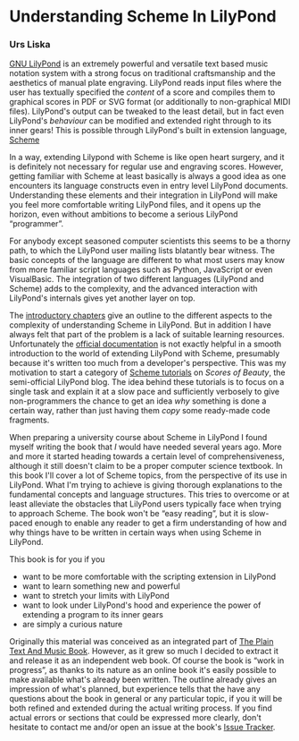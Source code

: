 # Understanding Scheme In LilyPond

### Urs Liska

[GNU LilyPond](http://lilypond.org) is an extremely powerful and versatile text
based music notation system with a strong focus on traditional craftsmanship and
the aesthetics of manual plate engraving.  LilyPond reads input files where the
user has textually specified the *content* of a score and compiles them to
graphical scores in PDF or SVG format (or additionally to non-graphical MIDI
files).  LilyPond's output can be tweaked to the least detail, but in fact even
LilyPond's *behaviour* can be modified and extended right through to its inner
gears!  This is possible through LilyPond's built in extension language,
[Scheme](https://en.wikipedia.org/wiki/Scheme_%28programming_language%29)

In a way, extending Lilypond with Scheme is like open heart surgery, and it is
definitely not necessary for regular use and engraving scores.  However, getting
familiar with Scheme at least basically is always a good idea as one encounters
its language constructs even in entry level LilyPond documents.  Understanding
these elements and their integration in LilyPond will make you feel more
comfortable writing LilyPond files, and it opens up the horizon, even without
ambitions to become a serious  LilyPond “programmer”.

For anybody except seasoned computer scientists this seems to be a thorny path,
to which the LilyPond user mailing lists blatantly bear witness.  The basic
concepts of the language are different to what most users may know from more
familiar script languages such as Python, JavaScript or even VisualBasic.  The
integration of two different languages (LilyPond and Scheme) adds to the
complexity, and the advanced interaction with LilyPond's internals gives yet
another layer on top.

The [introductory chapters](intro/index.html) give an outline to the different aspects
to the complexity of understanding Scheme in LilyPond.  But in addition I have
always felt that part of the problem is a lack of suitable learning resources.
Unfortunately the [official
documentation](http://www.lilypond.org/doc/v2.18/Documentation/extending/index.html)
is not exactly helpful in a smooth introduction to the world of extending
LilyPond with Scheme, presumably because it's written too much from a
developer's perspective.  This was my motivation to start a category of [Scheme
tutorials](http://lilypondblog.org/category/using-lilypond/advanced/scheme-tutorials/)
on *Scores of Beauty*, the semi-official LilyPond blog.  The idea behind these
tutorials is to focus on a single task and explain it at a slow pace and
sufficiently verbosely to give non-programmers the chance to get an idea *why*
something is done a certain way, rather than just having them *copy* some
ready-made code fragments.

When preparing a university course about Scheme in LilyPond I found myself
writing the book that *I* would have needed several years ago.  More and more it
started heading towards a certain level of comprehensiveness, although it still
doesn't claim to be a proper computer science textbook.  In this book I'll cover
a lot of Scheme topics, from the perspective of its use in LilyPond.  What I'm
trying to achieve is giving thorough explanations to the fundamental concepts
and language structures.  This tries to overcome or at least alleviate the
obstacles that LilyPond users typically face when trying to approach Scheme. The
book won't be “easy reading”, but it is slow-paced enough to enable any reader
to get a firm understanding of how and why things have to be written in certain
ways when using Scheme in LilyPond.  

This book is for you if you

* want to be more comfortable with the scripting extension in LilyPond
* want to learn something new and powerful
* want to stretch your limits with LilyPond
* want to look under LilyPond's hood and experience the power of extending a
  program to its inner gears
* are simply a curious nature

Originally this material was conceived as an integrated part of  [The Plain Text
And Music Book](https://book.openlilylib.org).  However, as it grew so much I
decided to extract it and release it as an independent web book.  Of course the
book is “work in progress”, as thanks to its nature as an online book it's
easily possible to make available what's already been written.  The outline
already gives an impression of what's planned, but experience tells that the
have any questions about the book in general or any particular topic, if you it
will be both refined and extended during the actual writing process.  If you
find actual errors or sections that could be expressed more clearly, don't
hesitate to contact me and/or open an issue at the book's [Issue
Tracker](https://git.openlilylib.org/uliska/book-scheme/issues).
